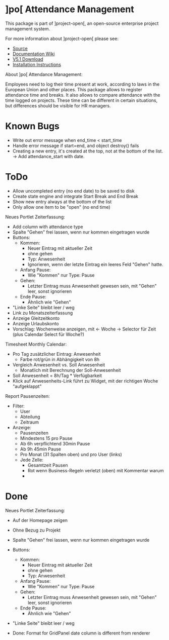 # ]po[ Attendance Management
This package is part of ]project-open[, an open-source enterprise project management system.

For more information about ]project-open[ please see:
* [Source](https://www.github.com/project-open/intranet-attendance-management)
* [Documentation Wiki](https://www.project-open.com/en/)
* [V5.1 Download](https://sourceforge.net/projects/project-open/files/project-open/V5.1/)
* [Installation Instructions](https://www.project-open.com/en/list-installers)

About ]po[ Attendance Management:

Employees need to log their time present at work,
according to laws in the European Union and other places.
This package allows to register attendance time and breaks.
It also allows to compare attendance with the time logged
on projects. These time can be different in certain
situations, but differences should be visible for HR
managers.




Known Bugs
==========

- Write out error message when end_time < start_time
- Handle error message if start=end, and object
  destroy() fails
- Creating a new entry, it's created at the top, not at
  the bottom of the list. -> Add attendance_start with date.

ToDo
====

- Allow uncompleted entry (no end date) to be saved to disk
- Create state engine and integrate Start Break and End Break
- Show new entry always at the bottom of the list
- Only allow one item to be "open" (no end time)

Neues Portlet Zeiterfassung:
- Add column with attendance type
- Spalte "Gehen" frei lassen, wenn nur kommen eingetragen wurde
- Buttons:
	- Kommen:
		- Neuer Eintrag mit aktueller Zeit
		- ohne gehen
		- Typ: Anwesenheit
		- Ignorieren, wenn der letzte Eintrag ein leeres Feld "Gehen" hatte.
	- Anfang Pause:
		- Wie "Kommen" nur Type: Pause
	- Gehen:
		- Letzter Eintrag muss Anwesenheit gewesen sein, mit "Gehen" leer,
		  sonst ignorieren
	- Ende Pause:
		- Ähnlich wie "Gehen"
- "Linke Seite" bleibt leer / weg
- Link zu Monatszeiterfassung
- Anzeige Gleitzeitkonto
- Anzeige Urlaubskonto
- Vorschlag: Wochenweise anzeigen, mit <- Woche -> Selector für Zeit
  (plus Calendar Select für Woche?)


Timesheet Monthly Calendar:
- Pro Tag zusätzlicher Eintrag: Anwesenheit
	- Farbe rot/grün in Abhängigkeit von 8h 
- Vergleich Anwesenheit vs. Soll Anwesenheit
	- Monatlich mit Berechnung der Soll-Anwesenheit
- Soll Anwesenheit = 8h/Tag * Verfügbarkeit
- Klick auf Anwesenheits-Link führt zu Widget, 
  mit der richtigen Woche "aufgeklappt"


Report Pausenzeiten:
- Filter:
	- User
	- Abteilung
	- Zeitraum
- Anzeige:
	- Pausenzeiten
	- Mindestens 15 pro Pause
	- Ab 6h verpflichtend 30min Pause
	- Ab 9h 45min Pause
	- Pro Monat (31 Spalten oben) und pro User (links)
	- Jede Zelle:
		- Gesamtzeit Pausen
		- Rot wenn Business-Regeln verletzt (oben)
		  mit Kommentar warum
		- 



Done
====


Neues Portlet Zeiterfassung:
- Auf der Homepage zeigen
- Ohne Bezug zu Projekt
- Spalte "Gehen" frei lassen, wenn nur kommen eingetragen wurde
- Buttons:
	- Kommen:
		- Neuer Eintrag mit aktueller Zeit
		- ohne gehen
		- Typ: Anwesenheit
	- Anfang Pause:
		- Wie "Kommen" nur Type: Pause
	- Gehen:
		- Letzter Eintrag muss Anwesenheit gewesen sein, mit "Gehen" leer,
		  sonst ignorieren
	- Ende Pause:
		- Ähnlich wie "Gehen"
- "Linke Seite" bleibt leer / weg

- Done: Format for GridPanel date column is different from renderer


